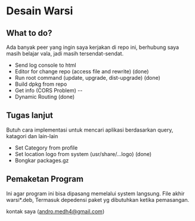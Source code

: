 # Desain Warsi

## What to do?

Ada banyak peer yang ingin saya kerjakan di repo ini, berhubung saya masih belajar vala, jadi masih tersendat-sendat.

 * Send log console to html
 * Editor for change repo (access file and rewrite) (done)
 * Run root command (update, upgrade, dist-upgrade) (done)
 * Build dpkg from repo
 * Get info (CORS Problem) -- 
 * Dynamic Routing (done)
 
## Tugas lanjut

Butuh cara implementasi untuk mencari aplikasi berdasarkan query, katagori dan lain-lain

 * Set Category from profile
 * Set location logo from system (usr/share/...logo) (done)
 * Bongkar packages.gz
 
## Pemaketan Program

Ini agar program ini bisa dipasang memelalui system langsung. File akhir warsi*.deb,
Termasuk depedensi paket yg dibutuhkan ketika pemasangan.

kontak saya (andro.medh4@gmail.com)
